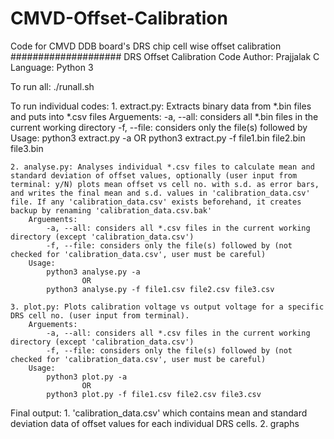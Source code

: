 # CMVD-Offset-Calibration
Code for CMVD DDB board's DRS chip cell wise offset calibration
####################
DRS Offset Calibration Code
Author: Prajjalak C
Language: Python 3

To run all:
            ./runall.sh

To run individual codes:
    1. extract.py: Extracts binary data from *.bin files and puts into *.csv files
        Arguements:
            -a, --all: considers all *.bin files in the current working directory
            -f, --file: considers only the file(s) followed by
        Usage:
            python3 extract.py -a
                    OR
            python3 extract.py -f file1.bin file2.bin file3.bin

    2. analyse.py: Analyses individual *.csv files to calculate mean and standard deviation of offset values, optionally (user input from terminal: y/N) plots mean offset vs cell no. with s.d. as error bars, and writes the final mean and s.d. values in 'calibration_data.csv' file. If any 'calibration_data.csv' exists beforehand, it creates backup by renaming 'calibration_data.csv.bak'
        Arguements:
            -a, --all: considers all *.csv files in the current working directory (except 'calibration_data.csv')
            -f, --file: considers only the file(s) followed by (not checked for 'calibration_data.csv', user must be careful)
        Usage:
            python3 analyse.py -a
                    OR
            python3 analyse.py -f file1.csv file2.csv file3.csv

    3. plot.py: Plots calibration voltage vs output voltage for a specific DRS cell no. (user input from terminal).
        Arguements:
            -a, --all: considers all *.csv files in the current working directory (except 'calibration_data.csv')
            -f, --file: considers only the file(s) followed by (not checked for 'calibration_data.csv', user must be careful)
        Usage:
            python3 plot.py -a
                    OR
            python3 plot.py -f file1.csv file2.csv file3.csv

Final output: 1. 'calibration_data.csv' which contains mean and standard deviation data of offset values for each individual DRS cells.
              2. graphs
